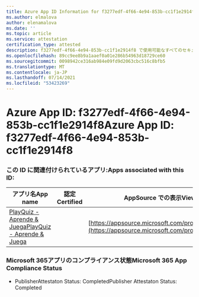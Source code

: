 ```yaml
---
title: Azure App ID Information for f3277edf-4f66-4e94-853b-cc1f1e2914f8
ms.author: elmalova
author: elenamalova
ms.date: ''
ms.topic: article
ms.service: attestation
certification_type: attested
description: f3277edf-4f66-4e94-853b-cc1f1e2914f8 で使用可能なすべてのセキュリティおよびコンプライアンス情報。
ms.openlocfilehash: 89cc9ee8b9a1aaef0a01e286b54963d18729ce60
ms.sourcegitcommit: 0098942ce316ab984e09fd9d2063cbc516c8bfb5
ms.translationtype: MT
ms.contentlocale: ja-JP
ms.lasthandoff: 07/14/2021
ms.locfileid: "53423269"
---
```

# <a name="azure-app-id-f3277edf-4f66-4e94-853b-cc1f1e2914f8"></a><span data-ttu-id="65314-103">Azure App ID: f3277edf-4f66-4e94-853b-cc1f1e2914f8</span><span class="sxs-lookup"><span data-stu-id="65314-103">Azure App ID: f3277edf-4f66-4e94-853b-cc1f1e2914f8</span></span>


### <a name="apps-associated-with-this-id"></a><span data-ttu-id="65314-104">この ID に関連付けられているアプリ:</span><span class="sxs-lookup"><span data-stu-id="65314-104">Apps associated with this ID:</span></span>
| <span data-ttu-id="65314-105">**アプリ名**</span><span class="sxs-lookup"><span data-stu-id="65314-105">**App name**</span></span> | <span data-ttu-id="65314-106">**認定**</span><span class="sxs-lookup"><span data-stu-id="65314-106">**Certified**</span></span> | <span data-ttu-id="65314-107">**AppSource での表示**</span><span class="sxs-lookup"><span data-stu-id="65314-107">**View in AppSource**</span></span> |
|-|-|-|
| [<span data-ttu-id="65314-108">PlayQuiz - Aprende &amp; Juega</span><span class="sxs-lookup"><span data-stu-id="65314-108">PlayQuiz - Aprende &amp; Juega</span></span>](https://docs.microsoft.com/en-us/microsoft-365-app-certification/forward/WA200002820) |  | [https://appsource.microsoft.com/product/office/WA200002820](https://appsource.microsoft.com/product/office/WA200002820) |

### <a name="microsoft-365-app-compliance-status"></a><span data-ttu-id="65314-109">Microsoft 365アプリのコンプライアンス状態</span><span class="sxs-lookup"><span data-stu-id="65314-109">Microsoft 365 App Compliance Status</span></span>
- <span data-ttu-id="65314-110">PublisherAttestaton Status: Completed</span><span class="sxs-lookup"><span data-stu-id="65314-110">Publisher Attestaton Status: Completed</span></span>
